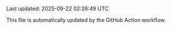 Last updated: 2025-09-22 02:26:49 UTC

This file is automatically updated by the GitHub Action workflow.
